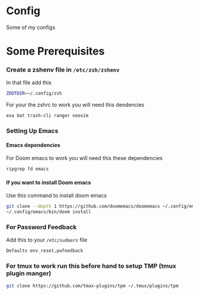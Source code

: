 # Config
Some of my configs

# Some Prerequisites

### Create a zshenv file in `/etc/zsh/zshenv`
In that file add this
```bash
ZDOTDIR=~/.config/zsh
```

For your the zshrc to work you will need this dendencies
```bash
exa bat trash-cli ranger neovim
```

### Setting Up Emacs
#### Emacs dependencies
For Doom emacs to work you will need this these dependencies
```bash
ripgrep fd emacs
```

#### If you want to install Doom emacs 
Use this command to install doom emacs
```bash
git clone --depth 1 https://github.com/doomemacs/doomemacs ~/.config/emacs
~/.config/emacs/bin/doom install
```

### For Password Feedback 
Add this to your ```/etc/sudoers``` file
```bash
Defaults env_reset,pwfeedback
```

### For tmux to work run this before hand to setup TMP (tmux plugin manger)
```bash
git clone https://github.com/tmux-plugins/tpm ~/.tmux/plugins/tpm
```
